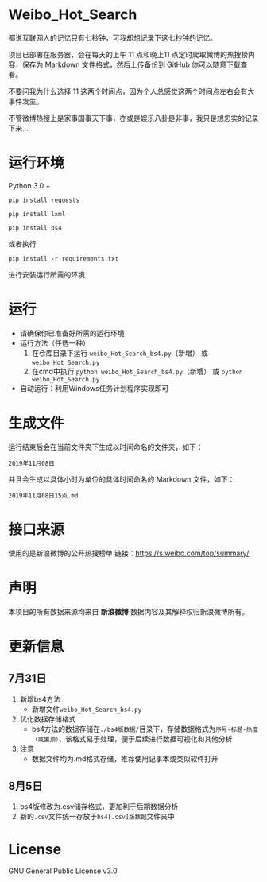 # Weibo_Hot_Search
都说互联网人的记忆只有七秒钟，可我却想记录下这七秒钟的记忆。

项目已部署在服务器，会在每天的上午 11 点和晚上11 点定时爬取微博的热搜榜内容，保存为 Markdown 文件格式，然后上传备份到 GitHub 你可以随意下载查看。

不要问我为什么选择 11 这两个时间点，因为个人总感觉这两个时间点左右会有大事件发生。

不管微博热搜上是家事国事天下事，亦或是娱乐八卦是非事，我只是想忠实的记录下来...

# 运行环境
Python 3.0 +
```
pip install requests

pip install lxml

pip install bs4
```
或者执行
```
pip install -r requirements.txt
```
进行安装运行所需的环境

# 运行
* 请确保你已准备好所需的运行环境
* 运行方法（任选一种）
	1. 在仓库目录下运行 ```weibo_Hot_Search_bs4.py```（新增） 或 ```weibo_Hot_Search.py```
	2. 在cmd中执行 ```python weibo_Hot_Search_bs4.py```（新增） 或 ```python weibo_Hot_Search.py```
* 自动运行：利用Windows任务计划程序实现即可

# 生成文件
运行结束后会在当前文件夹下生成以时间命名的文件夹，如下：
```
2019年11月08日
```
并且会生成以具体小时为单位的具体时间命名的 Markdown 文件，如下：
```
2019年11月08日15点.md
```
# 接口来源
使用的是新浪微博的公开热搜榜单
链接：https://s.weibo.com/top/summary/

# 声明
本项目的所有数据来源均来自 **新浪微博** 数据内容及其解释权归新浪微博所有。

# 更新信息
## 7月31日
1. 新增bs4方法
	* 新增文件```weibo_Hot_Search_bs4.py```
2. 优化数据存储格式
	* bs4方法的数据存储在```./bs4版数据/```目录下，存储数据格式为```序号-标题-热度（或置顶）```，该格式易于处理，便于后续进行数据可视化和其他分析
3. 注意
	* 数据文件均为.md格式存储，推荐使用记事本或类似软件打开
## 8月5日
1. bs4版修改为.csv储存格式，更加利于后期数据分析
2. 新的```.csv```文件统一存放于```bs4[.csv]版数据```文件夹中

# License
GNU General Public License v3.0
